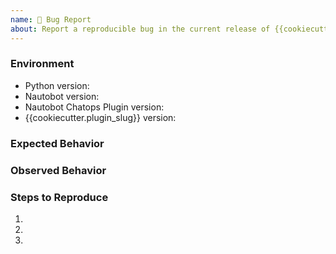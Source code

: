 ```yaml
---
name: 🐛 Bug Report
about: Report a reproducible bug in the current release of {{cookiecutter.plugin_slug}}
---
```


### Environment
* Python version:  <!-- Example: 3.7.7 -->
* Nautobot version:  <!-- Example: {{cookiecutter.min_nautobot_version}} -->
* Nautobot Chatops Plugin version:  <!-- Example: 1.3.0 -->
* {{cookiecutter.plugin_slug}} version:  <!-- Example: {{cookiecutter.version}} -->

<!-- What did you expect to happen? -->
### Expected Behavior


<!-- What happened instead? -->
### Observed Behavior

<!--
    Describe in detail the exact steps that someone else can take to reproduce
    this bug using the current release.
-->
### Steps to Reproduce
1.
2.
3.
